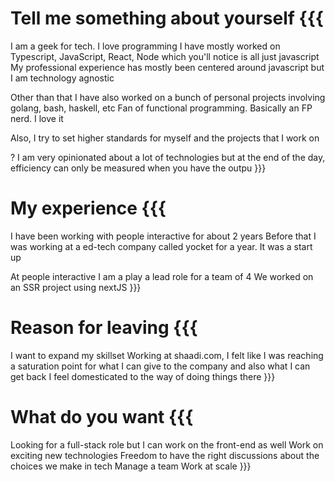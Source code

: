 # Tell me something about yourself {{{
  I am a geek for tech. I love programming
  I have mostly worked on Typescript, JavaScript, React, Node which you'll notice is all just javascript
  My professional experience has mostly been centered around javascript but I am technology agnostic

  Other than that I have also worked on a bunch of personal projects involving golang, bash, haskell, etc
  Fan of functional programming. Basically an FP nerd. I love it

  Also, I try to set higher standards for myself and the projects that I work on

  ? I am very opinionated about a lot of technologies but at the end of the day, efficiency can only be measured when you have the outpu
}}}


# My experience {{{
  I have been working with people interactive for about 2 years
  Before that I was working at a ed-tech company called yocket for a year. It was a start up

  At people interactive I am a play a lead role for a team of 4
  We worked on an SSR project using nextJS
}}}


# Reason for leaving {{{
  I want to expand my skillset
  Working at shaadi.com, I felt like I was reaching a saturation point for what I can give to the company and also what I can get back
  I feel domesticated to the way of doing things there
}}}


# What do you want {{{
  Looking for a full-stack role but I can work on the front-end as well
  Work on exciting new technologies
  Freedom to have the right discussions about the choices we make in tech
  Manage a team
  Work at scale
}}}


